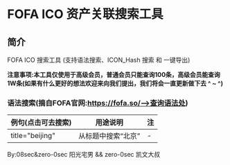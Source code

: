# FOFA ICO 资产关联搜索工具

## 简介
FOFA ICO 搜索工具 (支持语法搜索、ICON_Hash 搜索 和 一键导出)

**注意事项:本工具仅使用于高级会员，普通会员只能查询100条，高级会员能查询1W条(如果有什么更好的想法欢迎来向我们提出，我们将会一直更新做下去 ^ ~ ^)**



### 语法搜索(摘自FOFA官网:https://fofa.so/-->查询语法处)

|例句(点击可去搜索)|用途说明|注
|-|-|-|
|title="beijing"|从标题中搜索“北京”|-|

By:08sec&zero-0sec 阳光宅男 && zero-0sec 凯文大叔
